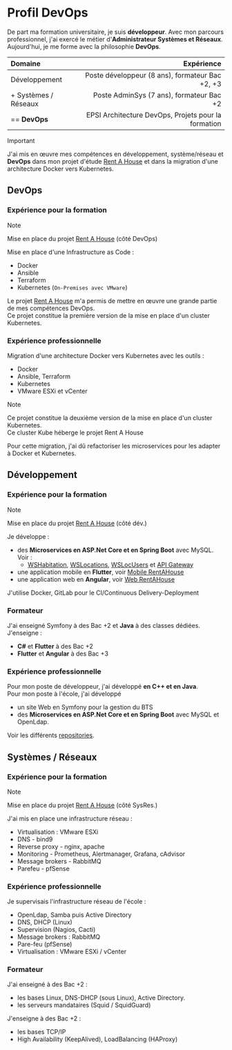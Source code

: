 # Profil DevOps

De part ma formation universitaire, je suis **développeur**.
Avec mon parcours professionnel, j'ai exercé le métier d'**Administrateur Systèmes et Réseaux**.  
Aujourd'hui, je me forme avec la philosophie **DevOps**.

| Domaine              |                                          Expérience |
|:---------------------|----------------------------------------------------:|
| Développement        |     Poste développeur (8 ans), formateur Bac +2, +3 |
| + Systèmes / Réseaux |            Poste AdminSys (7 ans), formateur Bac +2 |
| == **DevOps**        | EPSI Architecture DevOps, Projets pour la formation |

> [!IMPORTANT]
> J'ai mis en œuvre mes compétences en développement, système/réseau et **DevOps** 
> dans mon projet d'étude [Rent A House](rentahouse/README.md) et dans la migration
> d'une architecture Docker vers Kubernetes.

## DevOps
### Expérience pour la formation

> [!NOTE]
> Mise en place du projet [Rent A House](rentahouse/devops.md ) (côté DevOps)

Mise en place d'une Infrastructure as Code :
- Docker
- Ansible
- Terraform
- Kubernetes (`On-Premises avec VMware`)

Le projet [Rent A House](rentahouse/devops.md ) m'a permis de mettre en œuvre une grande partie de mes compétences DevOps.  
Ce projet constitue la première version de la mise en place d'un cluster Kubernetes.

### Expérience professionnelle

Migration d'une architecture Docker vers Kubernetes avec les outils :
- Docker
- Ansible, Terraform
- Kubernetes
- VMware ESXi et vCenter

> [!NOTE]
> Ce projet constitue la deuxième version de la mise en place d'un cluster Kubernetes.  
> Ce cluster Kube héberge le projet Rent A House   

Pour cette migration, j'ai dû refactoriser les microservices pour les adapter à Docker et Kubernetes.

## Développement

### Expérience pour la formation

> [!NOTE]
> Mise en place du projet [Rent A House](rentahouse/developpement.md) (côté dév.)

Je développe : 
- des **Microservices en ASP.Net Core et en Spring Boot** avec MySQL. Voir :
  - [WSHabitation](https://gitlab.com/kilroywashere.devops/wshabitation), [WSLocations](https://gitlab.com/kilroywashere.devops/wslocation), [WSLocUsers](https://gitlab.com/kilroywashere.devops/wslocuser) et [API Gateway](https://gitlab.com/kilroywashere.devops/apigateway)
- une application mobile en **Flutter**, voir [Mobile RentAHouse](https://gitlab.com/kilroywashere.devops/mrentahouse)
- une application web en **Angular**, voir [Web RentAHouse](https://gitlab.com/kilroywashere.devops/wrentahouse)

J'utilise Docker, GitLab pour le CI/Continuous Delivery-Deployment

### Formateur
J'ai enseigné Symfony à des Bac +2 et **Java** à des classes dédiées.  
J'enseigne :
- **C#** et **Flutter** à des Bac +2
- **Flutter** et **Angular** à des Bac +3

### Expérience professionnelle
Pour mon poste de développeur, j'ai développé **en C++ et en Java**.  
Pour mon poste à l'école, j'ai développé 
- un site Web en Symfony pour la gestion du BTS
- des **Microservices en ASP.Net Core et en Spring Boot** avec MySQL et OpenLdap.

Voir les différents [repositories](https://github.com/jlbepsi?tab=repositories).

## Systèmes / Réseaux

### Expérience pour la formation

> [!NOTE]
> Mise en place du projet [Rent A House](rentahouse/sysres.md) (côté SysRes.)

J'ai mis en place une infrastructure réseau :
- Virtualisation : VMware ESXi
- DNS - bind9
- Reverse proxy - nginx, apache
- Monitoring - Prometheus, Alertmanager, Grafana, cAdvisor
- Message brokers - RabbitMQ
- Parefeu - pfSense

### Expérience professionnelle
Je supervisais l'infrastructure réseau de l'école :
- OpenLdap, Samba puis Active Directory
- DNS, DHCP (Linux)
- Supervision (Nagios, Cacti)
- Message brokers : RabbitMQ
- Pare-feu (pfSense)
- Virtualisation : VMware ESXi / vCenter

### Formateur
J'ai enseigné à des Bac +2 :
- les bases Linux, DNS-DHCP (sous Linux), Active Directory.
- les serveurs mandataires (Squid / SquidGuard)

J'enseigne à des Bac +2 :
- les bases TCP/IP
- High Availability (KeepAlived), LoadBalancing (HAProxy)



